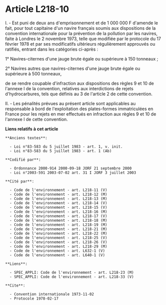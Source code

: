 # Article L218-10

I. - Est puni de deux ans d'emprisonnement et de 1 000 000 F d'amende le fait, pour tout capitaine d'un navire français
soumis aux dispositions de la convention internationale pour la prévention de la pollution par les navires, faite à Londres
le 2 novembre 1973, telle que modifiée par le protocole du 17 février 1978 et par ses modificatifs ultérieurs régulièrement
approuvés ou ratifiés, entrant dans les catégories ci-après :

1° Navires-citernes d'une jauge brute égale ou supérieure à 150 tonneaux ;

2° Navires autres que navires-citernes d'une jauge brute égale ou supérieure à 500 tonneaux, 

de se rendre coupable d'infraction aux dispositions des règles 9 et 10 de l'annexe I de la convention, relatives aux
interdictions de rejets d'hydrocarbures, tels que définis au 3 de l'article 2 de cette convention.

II. - Les pénalités prévues au présent article sont applicables au responsable à bord de l'exploitation des plates-formes
immatriculées en France pour les rejets en mer effectués en infraction aux règles 9 et 10 de l'annexe I de cette convention.

**Liens relatifs à cet article**

	**Anciens textes**:

	  - Loi n°83-583 du 5 juillet 1983 - art. 1, v. init.
	  - Loi n°83-583 du 5 juillet 1983 - art. 1 (Ab)

	**Codifié par**:

	  - Ordonnance 2000-914 2000-09-18 JORF 21 septembre 2000
	  - Loi n°2003-591 2003-07-02 art. 31 I JORF 3 juillet 2003

	**Cité par**:

	  - Code de l'environnement - art. L218-11 (V)
	  - Code de l'environnement - art. L218-12 (M)
	  - Code de l'environnement - art. L218-13 (M)
	  - Code de l'environnement - art. L218-14 (V)
	  - Code de l'environnement - art. L218-15 (V)
	  - Code de l'environnement - art. L218-16 (M)
	  - Code de l'environnement - art. L218-17 (V)
	  - Code de l'environnement - art. L218-18 (M)
	  - Code de l'environnement - art. L218-19 (M)
	  - Code de l'environnement - art. L218-21 (M)
	  - Code de l'environnement - art. L218-22 (M)
	  - Code de l'environnement - art. L218-25 (V)
	  - Code de l'environnement - art. L218-26 (V)
	  - Code de l'environnement - art. L218-29 (M)
	  - Code de l'environnement - art. L632-1 (V)
	  - Code de l'environnement - art. L640-1 (V)

	**Liens**:

	  - SPEC_APPLI: Code de l'environnement - art. L218-23 (M)
	  - SPEC_APPLI: Code de l'environnement - art. L218-33 (V)

	**Cite**:

	  - Convention internationale 1973-11-02
	  - Protocole 1978-02-17
